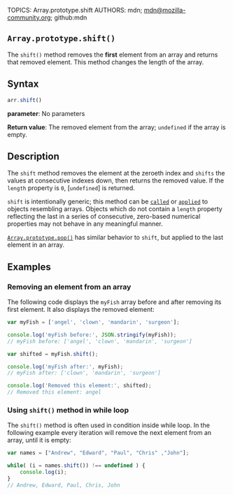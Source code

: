 TOPICS: Array.prototype.shift
AUTHORS: mdn; mdn@mozilla-community.org; github:mdn

## `Array.prototype.shift()`

The `shift()` method removes the **first** element from an array and returns that removed element.
This method changes the length of the array.

## Syntax

```javascript
arr.shift()
```

**parameter**: No parameters

**Return value**: The removed element from the array; `undefined` if the array is empty.

## Description

The `shift` method removes the element at the zeroeth index and `shifts` the values at consecutive
indexes down, then returns the removed value. If the `length` property is `0`, [`undefined`] is returned.

`shift` is intentionally generic; this method can be [`called`](/en/webfrontend/Function.prototype.call)
or [`applied`](/en/webfrontend/Function.prototype.apply) to objects resembling arrays. Objects which
do not contain a `length` property reflecting the last in a series of consecutive,
zero-based numerical properties may not behave in any meaningful manner.

[`Array.prototype.pop()`](/en/webfrontend/Array.prototype.pop) has similar behavior to `shift`,
but applied to the last element in an array.

## Examples

### Removing an element from an array

The following code displays the `myFish` array before and after removing its first element. It also
displays the removed element:

```javascript
var myFish = ['angel', 'clown', 'mandarin', 'surgeon'];

console.log('myFish before:', JSON.stringify(myFish));
// myFish before: ['angel', 'clown', 'mandarin', 'surgeon']

var shifted = myFish.shift();

console.log('myFish after:', myFish);
// myFish after: ['clown', 'mandarin', 'surgeon']

console.log('Removed this element:', shifted);
// Removed this element: angel
```

### Using `shift()` method in while loop

The `shift()` method is often used in condition inside while loop. In the following example every
iteration will remove the next element from an array, until it is empty:

```javascript
var names = ["Andrew", "Edward", "Paul", "Chris" ,"John"];

while( (i = names.shift()) !== undefined ) {
    console.log(i);
}
// Andrew, Edward, Paul, Chris, John
```
